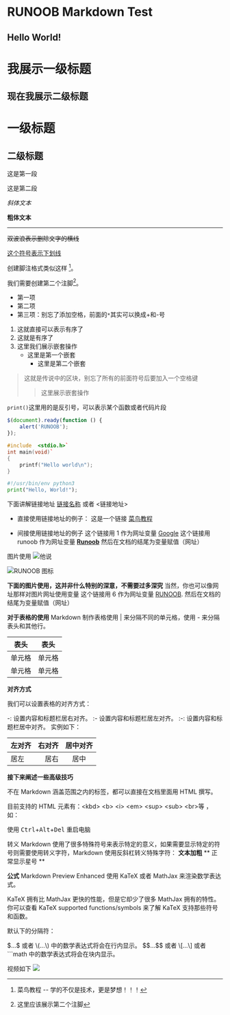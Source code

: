 
<!-- @import "[TOC]" {cmd="toc" depthFrom=1 depthTo=6 orderedList=false} -->

# RUNOOB Markdown Test
## Hello World!
我展示一级标题
========   

现在我展示二级标题
---- 

# 一级标题
## 二级标题  

这是第一段

这是第二段

*斜体文本*

**粗体文本**

----

~~双波浪表示删除文字的横线~~

<u>这个符号表示下划线</u>


创建脚注格式类似这样 [^1]。

我们需要创建第二个注脚[^2]。



[^1]: 菜鸟教程 -- 学的不仅是技术，更是梦想！！！   
[^2]: 这里应该展示第二个注脚


* 第一项
* 第二项
* 第三项：别忘了添加空格，前面的`*`其实可以换成+和-号

1. 这就直接可以表示有序了
2. 这就是有序了
3. 这里我们展示嵌套操作
    * 这里是第一个嵌套
        * 这里是第二个嵌套


> 这就是传说中的区块，别忘了所有的前面符号后要加入一个空格键
>> 这里展示嵌套操作

`print()`这里用的是反引号，可以表示某个函数或者代码片段

  
```javascript
$(document).ready(function () {
    alert('RUNOOB');
});
```

```c++
#include  <stdio.h>`
int main(void)`
{
    printf("Hello world\n");
}

```
    

```python
#!/usr/bin/env python3
print("Hello, World!");
```

下面讲解链接地址
[链接名称](链接地址)
或者
<链接地址>
    
* 直接使用链接地址的例子：
这是一个链接 [菜鸟教程](https://www.runoob.com)

* 间接使用链接地址的例子
这个链接用 1 作为网址变量 [Google][3]
这个链接用 runoob 作为网址变量 **[Runoob][4]**
然后在文档的结尾为变量赋值（网址）

[3]: http://www.google.com/
[4]: http://www.runoob.com/


图片使用
![他说](http://static.runoob.com/images/runoob-logo.png)

![RUNOOB 图标](http://static.runoob.com/images/runoob-logo.png "RUNOOB")

**下面的图片使用，这并非什么特别的深意，不需要过多深究**
当然，你也可以像网址那样对图片网址使用变量
这个链接用 6 作为网址变量 [RUNOOB][6].
然后在文档的结尾为变量赋值（网址）

[6]: http://static.runoob.com/images/runoob-logo.png



**对于表格的使用**
Markdown 制作表格使用 | 来分隔不同的单元格，使用 - 来分隔表头和其他行。

|  表头   | 表头  |
|  ----  | ----  |
| 单元格  | 单元格 |
| 单元格  | 单元格 |

**对齐方式**

我们可以设置表格的对齐方式：

-: 设置内容和标题栏居右对齐。
:- 设置内容和标题栏居左对齐。
:-: 设置内容和标题栏居中对齐。
实例如下：

| 左对齐 | 右对齐 | 居中对齐 |
| :-----| ----: | :----: |
| 居左 | 居右 | 居中 |

**接下来阐述一些高级技巧**

不在 Markdown 涵盖范围之内的标签，都可以直接在文档里面用 HTML 撰写。

目前支持的 HTML 元素有：\<kbd> \<b> \<i> \<em> \<sup> \<sub> \<br>等 ，如：

使用 <kbd>Ctrl</kbd>+<kbd>Alt</kbd>+<kbd>Del</kbd> 重启电脑

转义
Markdown 使用了很多特殊符号来表示特定的意义，如果需要显示特定的符号则需要使用转义字符，Markdown 使用反斜杠转义特殊字符：
**文本加粗** 
\*\* 正常显示星号 \*\*


**公式**
Markdown Preview Enhanced 使用 KaTeX 或者 MathJax 来渲染数学表达式。

KaTeX 拥有比 MathJax 更快的性能，但是它却少了很多 MathJax 拥有的特性。你可以查看 KaTeX supported functions/symbols 来了解 KaTeX 支持那些符号和函数。

默认下的分隔符：

\$...\$ 或者 \\(...\\) 中的数学表达式将会在行内显示。
\$\$...$$ 或者 \\[...\\] 或者 ```math 中的数学表达式将会在块内显示。

视频如下
![](https://www.runoob.com/wp-content/uploads/2019/03/0e408954-fda8-11e5-9eb4-562d7c0ca431.gif)

